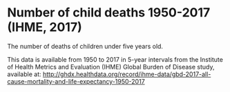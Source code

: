 # Number of child deaths 1950-2017 (IHME, 2017)

The number of deaths of children under five years old.

This data is available from 1950 to 2017 in 5-year intervals from the Institute of Health Metrics and Evaluation (IHME) Global Burden of Disease study, available at: http://ghdx.healthdata.org/record/ihme-data/gbd-2017-all-cause-mortality-and-life-expectancy-1950-2017